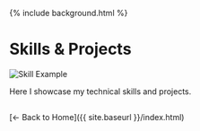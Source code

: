 {% include background.html %}

<h1>Skills & Projects</h1>
<img src="assets/images/skill1.png" alt="Skill Example">
<p>Here I showcase my technical skills and projects.</p>
<h2></h2>

[← Back to Home]({{ site.baseurl }}/index.html)

<script src="https://cdn.jsdelivr.net/npm/particles.js"></script>
<script>
particlesJS("particles-js", {
  "particles": {
    "number": {"value": 80},
    "size": {"value": 3},
    "move": {"speed": 1},
    "line_linked": {"enable": true, "color": "#00ffff"},
    "color": {"value": "#00ffff"}
  }
});
</script>

